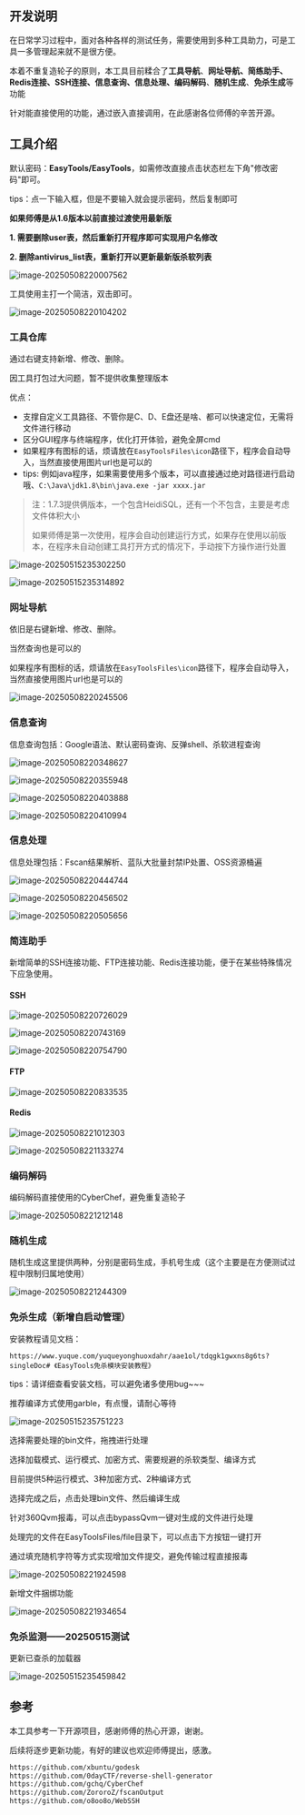 ## 开发说明

在日常学习过程中，面对各种各样的测试任务，需要使用到多种工具助力，可是工具一多管理起来就不是很方便。

本着不重复造轮子的原则，本工具目前糅合了**工具导航**、**网址导航、简练助手、Redis连接、SSH连接、信息查询、信息处理、编码解码**、**随机生成**、**免杀生成**等功能

针对能直接使用的功能，通过嵌入直接调用，在此感谢各位师傅的辛苦开源。

## 工具介绍

默认密码：**EasyTools/EasyTools**，如需修改直接点击状态栏左下角"修改密码"即可。

tips：点一下输入框，但是不要输入就会提示密码，然后复制即可

**如果师傅是从1.6版本以前直接过渡使用最新版**

**1. 需要删除user表，然后重新打开程序即可实现用户名修改**

**2. 删除antivirus_list表，重新打开以更新最新版杀软列表**

![image-20250508220007562](images/image-20250508220007562.png)

工具使用主打一个简洁，双击即可。

![image-20250508220104202](images/image-20250508220104202.png)

### 工具仓库

通过右键支持新增、修改、删除。

因工具打包过大问题，暂不提供收集整理版本

优点：

+ 支撑自定义工具路径、不管你是C、D、E盘还是啥、都可以快速定位，无需将文件进行移动
+ 区分GUI程序与终端程序，优化打开体验，避免全屏cmd
+ 如果程序有图标的话，烦请放在`EasyToolsFiles\icon`路径下，程序会自动导入，当然直接使用图片url也是可以的
+ tips: 例如java程序，如果需要使用多个版本，可以直接通过绝对路径进行启动哦、`C:\Java\jdk1.8\bin\java.exe -jar xxxx.jar`

> 注：1.7.3提供俩版本，一个包含HeidiSQL，还有一个不包含，主要是考虑文件体积大小
>
> 如果师傅是第一次使用，程序会自动创建运行方式，如果存在使用以前版本，在程序未自动创建工具打开方式的情况下，手动按下方操作进行处置

![image-20250515235302250](images/image-20250515235302250.png)

![image-20250515235314892](images/image-20250515235314892.png)

### 网址导航

依旧是右键新增、修改、删除。

当然查询也是可以的

如果程序有图标的话，烦请放在`EasyToolsFiles\icon`路径下，程序会自动导入，当然直接使用图片url也是可以的

![image-20250508220245506](images/image-20250508220245506.png)

### 信息查询

信息查询包括：Google语法、默认密码查询、反弹shell、杀软进程查询

![image-20250508220348627](images/image-20250508220348627.png)

![image-20250508220355948](images/image-20250508220355948.png)

![image-20250508220403888](images/image-20250508220403888.png)

![image-20250508220410994](images/image-20250508220410994.png)

### 信息处理

信息处理包括：Fscan结果解析、蓝队大批量封禁IP处置、OSS资源桶遍

![image-20250508220444744](images/image-20250508220444744.png)

![image-20250508220456502](images/image-20250508220456502.png)

![image-20250508220505656](images/image-20250508220505656.png)

### 简连助手

新增简单的SSH连接功能、FTP连接功能、Redis连接功能，便于在某些特殊情况下应急使用。

#### SSH

![image-20250508220726029](images/image-20250508220726029.png)

![image-20250508220743169](images/image-20250508220743169.png)

![image-20250508220754790](images/image-20250508220754790.png)

#### FTP

![image-20250508220833535](images/image-20250508220833535.png)

#### Redis

![image-20250508221012303](images/image-20250508221012303.png)

![image-20250508221133274](images/image-20250508221133274.png)

### 编码解码

编码解码直接使用的CyberChef，避免重复造轮子

![image-20250508221212148](images/image-20250508221212148.png)

### 随机生成

随机生成这里提供两种，分别是密码生成，手机号生成（这个主要是在方便测试过程中限制归属地使用）

![image-20250508221244309](images/image-20250508221244309.png)

### 免杀生成（新增自启动管理）

安装教程请见文档：

~~~
https://www.yuque.com/yuqueyonghuoxdahr/aae1ol/tdqgk1gwxns8g6ts?singleDoc# 《EasyTools免杀模块安装教程》
~~~

tips：请详细查看安装文档，可以避免诸多使用bug~~~

推荐编译方式使用garble，有点慢，请耐心等待

![image-20250515235751223](images/image-20250515235751223.png)

选择需要处理的bin文件，拖拽进行处理

选择加载模式、运行模式、加密方式、需要规避的杀软类型、编译方式

目前提供5种运行模式、3种加密方式、2种编译方式

选择完成之后，点击处理bin文件、然后编译生成

针对360Qvm报毒，可以点击bypassQvm一键对生成的文件进行处理

处理完的文件在EasyToolsFiles/file目录下，可以点击下方按钮一键打开

通过填充随机字符等方式实现增加文件提交，避免传输过程直接报毒

![image-20250508221924598](images/image-20250508221924598.png)

新增文件捆绑功能

![image-20250508221934654](images/image-20250508221934654.png)

### 免杀监测——20250515测试

更新已查杀的加载器

![image-20250515235459842](images/image-20250515235459842.png)

## 参考

本工具参考一下开源项目，感谢师傅的热心开源，谢谢。

后续将逐步更新功能，有好的建议也欢迎师傅提出，感激。

~~~html
https://github.com/xbuntu/godesk
https://github.com/0dayCTF/reverse-shell-generator
https://github.com/gchq/CyberChef
https://github.com/ZororoZ/fscanOutput
https://github.com/o8oo8o/WebSSH
~~~